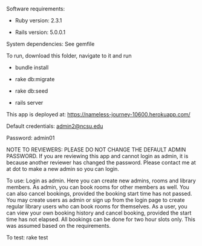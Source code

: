 Software requirements:

* Ruby version: 2.3.1

* Rails version: 5.0.0.1

System dependencies: See gemfile

To run, download this folder, navigate to it and run 

* bundle install

* rake db:migrate

* rake db:seed

* rails server

This app is deployed at: https://nameless-journey-10600.herokuapp.com/

Default credentials: admin2@ncsu.edu

Password: admin01

NOTE TO REVIEWERS: PLEASE DO NOT CHANGE THE DEFAULT ADMIN PASSWORD. If you are reviewing this app and cannot login as admin, it is because another reviewer has changed the password. Please contact me at <github username> at <gmail> dot <com> to make a new admin so you can login.

To use:
Login as admin. Here you can create new admins, rooms and library members. As admin, you can book rooms for other members as well. You can also cancel bookings, provided the booking start time has not passed. 
You may create users as admin or sign up from the login page to create regular library users who can book rooms for themselves. As a user, you can view your own booking history and cancel booking, provided the start time has not elapsed. All bookings can be done for two hour slots only. This was assumed based on the requirements.

To test: rake test
